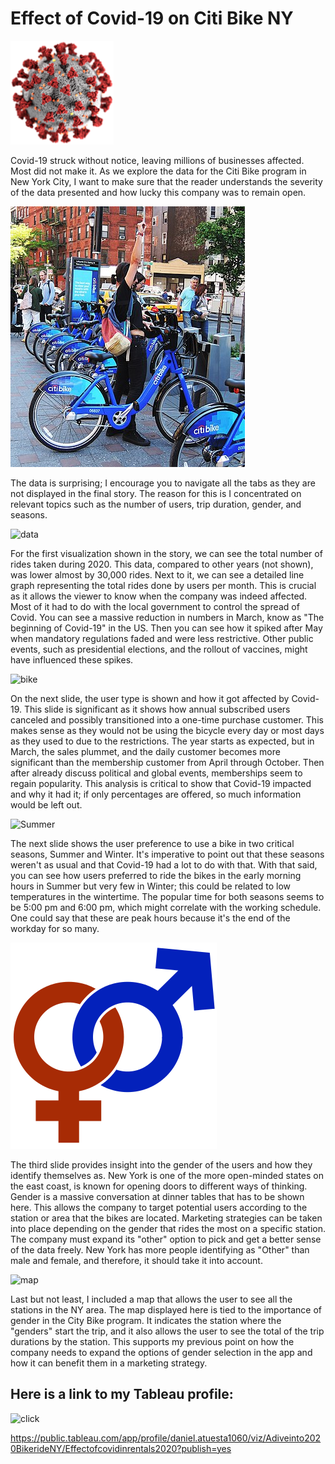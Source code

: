 # Effect of Covid-19 on Citi Bike NY

![Covid](Images/2.png) 

Covid-19 struck without notice, leaving millions of businesses affected. Most did not make it. As we explore the data for the Citi Bike program in New York City, I want to make sure that the reader understands the severity of the data presented and how lucky this company was to remain open. 

![Citi-Bikes](Images/1.jpg)

The data is surprising; I encourage you to navigate all the tabs as they are not displayed in the final story. The reason for this is I concentrated on relevant topics such as the number of users, trip duration, gender, and seasons. 

![data](https://media.giphy.com/media/mG1MxDDEMSAVkF7da3/giphy.gif)

For the first visualization shown in the story, we can see the total number of rides taken during 2020. This data, compared to other years (not shown), was lower almost by 30,000 rides. Next to it, we can see a detailed line graph representing the total rides done by users per month. This is crucial as it allows the viewer to know when the company was indeed affected. Most of it had to do with the local government to control the spread of Covid. You can see a massive reduction in numbers in March, know as "The beginning of Covid-19" in the US. Then you can see how it spiked after May when mandatory regulations faded and were less restrictive. Other public events, such as presidential elections, and the rollout of vaccines, might have influenced these spikes.

![bike](https://media.giphy.com/media/YPOzKpOnDtBeMbxNx1/giphy.gif)

On the next slide, the user type is shown and how it got affected by Covid-19. This slide is significant as it shows how annual subscribed users canceled and possibly transitioned into a one-time purchase customer. This makes sense as they would not be using the bicycle every day or most days as they used to due to the restrictions. The year starts as expected, but in March, the sales plummet, and the daily customer becomes more significant than the membership customer from April through October. Then after already discuss political and global events, memberships seem to regain popularity. This analysis is critical to show that Covid-19 impacted and why it had it; if only percentages are offered, so much information would be left out. 

![Summer](https://media.giphy.com/media/4ZgLPakqTajjVFOVqw/giphy.gif)

The next slide shows the user preference to use a bike in two critical seasons, Summer and Winter. It's imperative to point out that these seasons weren't as usual and that Covid-19 had a lot to do with that. With that said, you can see how users preferred to ride the bikes in the early morning hours in Summer but very few in Winter; this could be related to low temperatures in the wintertime. The popular time for both seasons seems to be 5:00 pm and 6:00 pm, which might correlate with the working schedule. One could say that these are peak hours because it's the end of the workday for so many. 

![Gen](Images/3.png)

The third slide provides insight into the gender of the users and how they identify themselves as. New York is one of the more open-minded states on the east coast, is known for opening doors to different ways of thinking. Gender is a massive conversation at dinner tables that has to be shown here. This allows the company to target potential users according to the station or area that the bikes are located. Marketing strategies can be taken into place depending on the gender that rides the most on a specific station. The company must expand its "other" option to pick and get a better sense of the data freely. New York has more people identifying as "Other" than male and female, and therefore, it should take it into account. 


![map](https://media.giphy.com/media/HzMfJIkTZgx8s/giphy.gif)

Last but not least, I included a map that allows the user to see all the stations in the NY area. The map displayed here is tied to the importance of gender in the City Bike program. It indicates the station where the "genders" start the trip, and it also allows the user to see the total of the trip durations by the station. This supports my previous point on how the company needs to expand the options of gender selection in the app and how it can benefit them in a marketing strategy.  

## Here is a link to my Tableau profile: 

![click](https://media.giphy.com/media/RsXyANQk3KI4KTfIMK/giphy.gif)

https://public.tableau.com/app/profile/daniel.atuesta1060/viz/Adiveinto2020BikerideNY/Effectofcovidinrentals2020?publish=yes